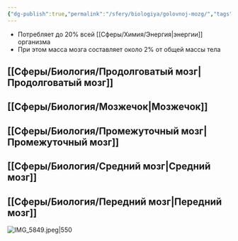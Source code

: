 ```yaml
---
{"dg-publish":true,"permalink":"/sfery/biologiya/golovnoj-mozg/","tags":["Анатомия"]}
---
```


- Потребляет до 20% всей [[Сферы/Химия/Энергия\|энергии]] организма
- При этом масса мозга составляет около 2% от общей массы тела
## [[Сферы/Биология/Продолговатый мозг\|Продолговатый мозг]]
## [[Сферы/Биология/Мозжечок\|Мозжечок]]
## [[Сферы/Биология/Промежуточный мозг\|Промежуточный мозг]]
## [[Сферы/Биология/Средний мозг\|Средний мозг]]
## [[Сферы/Биология/Передний мозг\|Передний мозг]]
![IMG_5849.jpeg|550](/img/user/%D0%90%D1%80%D1%85%D0%B8%D0%B2/%D0%9A%D1%8D%D1%88/IMG_5849.jpeg)